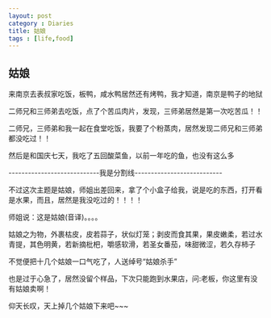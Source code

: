 ```yaml
---
layout: post
category : Diaries
title: 姑娘
tags : [life,food]
---
```

## 姑娘 ##

来南京去表叔家吃饭，板鸭，咸水鸭居然还有烤鸭，我才知道，南京是鸭子的地狱

 

二师兄和三师弟去吃饭，点了个苦瓜肉片，发现，三师弟居然是第一次吃苦瓜！！

 

二师兄，三师弟和我一起在食堂吃饭，我要了个粉蒸肉，居然发现二师兄和三师弟都没吃过！！

 

然后是和国庆七天，我吃了五回酸菜鱼，以前一年吃的鱼，也没有这么多

 

 

----------------------------我是分割线---------------------------

 

不过这次主题是姑娘，师姐出差回来，拿了个小盒子给我，说是吃的东西，打开看是水果，而且，居然是我没吃过的！！！！

 

师姐说：这是姑娘(音译)。。。。

 

姑娘之为物，外裹枯皮，皮若蒜子，状似灯笼；剥皮而食其果，果皮嫩柔，若过水青提，其色明黄，若新摘枇杷，嚼感软滑，若圣女番茄，味甜微涩，若久存柿子

 

不觉便把十几个姑娘一口气吃了，人送绰号“姑娘杀手”

 

也是过于心急了，居然没留个样品，下次只能跑到水果店，问:老板，你这里有没有姑娘卖啊！

 

仰天长叹，天上掉几个姑娘下来吧~~~